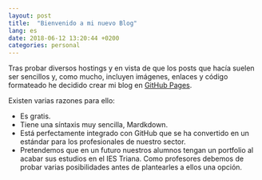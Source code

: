 ```yaml
---
layout: post
title:  "Bienvenido a mi nuevo Blog"
lang: es
date: 2018-06-12 13:20:44 +0200
categories: personal
---
```


Tras probar diversos hostings y en vista de que los posts que hacía suelen ser sencillos y, como mucho, incluyen imágenes, enlaces y código formateado he decidido crear mi blog en  [GitHub Pages][github-pages].

Existen varias razones para ello:

* Es gratis.
* Tiene una síntaxis muy sencilla, Mardkdown.
* Está perfectamente integrado con GitHub que se ha convertido en un estándar para los profesionales de nuestro sector.
* Pretendemos que en un futuro nuestros alumnos tengan un portfolio al acabar sus estudios en el IES Triana. Como profesores debemos de probar varias posibilidades antes de plantearles a ellos una opción.



[github-pages]: https://pages.github.com/
